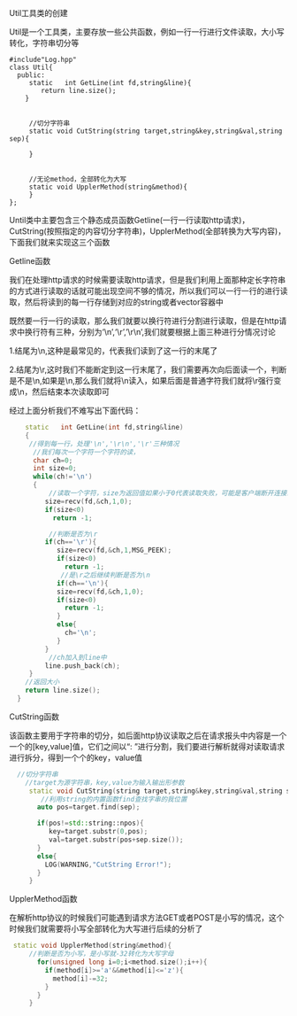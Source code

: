Util工具类的创建

Util是一个工具类，主要存放一些公共函数，例如一行一行进行文件读取，大小写转化，字符串切分等

```
#include"Log.hpp"
class Util{
  public:
     static   int GetLine(int fd,string&line){
		return line.size();
    }


     //切分字符串
     static void CutString(string target,string&key,string&val,string sep){

     }


     //无论method，全部转化为大写
     static void UpplerMethod(string&method){
     }
};
```

Until类中主要包含三个静态成员函数Getline(一行一行读取http请求)，CutString(按照指定的内容切分字符串)，UpplerMethod(全部转换为大写内容)，下面我们就来实现这三个函数



Getline函数

我们在处理http请求的时候需要读取http请求，但是我们利用上面那种定长字符串的方式进行读取的话就可能出现空间不够的情况，所以我们可以一行一行的进行读取，然后将读到的每一行存储到对应的string或者vector容器中

既然要一行一行的读取，那么我们就要以换行符进行分割进行读取，但是在http请求中换行符有三种，分别为‘\n’,‘\r’,’\r\n’,我们就要根据上面三种进行分情况讨论

1.结尾为\n,这种是最常见的，代表我们读到了这一行的末尾了

2.结尾为\r,这时我们不能断定到这一行末尾了，我们需要再次向后面读一个，判断是不是\n,如果是\n,那么我们就将\n读入，如果后面是普通字符我们就将\r强行变成\n，然后结束本次读取即可

经过上面分析我们不难写出下面代码：

```cpp
    static   int GetLine(int fd,string&line)
    {
     //得到每一行，处理'\n','\r\n','\r'三种情况 
      //我们每次一个字符一个字符的读，
      char ch=0;
      int size=0;
      while(ch!='\n')
      {
          //读取一个字符，size为返回值如果小于0代表读取失败，可能是客户端断开连接或者其它原因
         size=recv(fd,&ch,1,0);
         if(size<0)
           return -1;

          //判断是否为\r
         if(ch=='\r'){
            size=recv(fd,&ch,1,MSG_PEEK);
            if(size<0)
              return -1;
             //是\r之后继续判断是否为\n
            if(ch=='\n'){
            size=recv(fd,&ch,1,0);
            if(size<0)
              return -1;
            }
            else{
              ch='\n';
            }
         }
          //ch加入到line中
         line.push_back(ch);
     }
	//返回大小
    return line.size();
  }
```

CutString函数

该函数主要用于字符串的切分，如后面http协议读取之后在请求报头中内容是一个一个的[key,value]值，它们之间以“: ”进行分割，我们要进行解析就得对读取请求进行拆分，得到一个个的key，value值

```cpp
  //切分字符串
	//target为源字符串，key,value为输入输出形参数
     static void CutString(string target,string&key,string&val,string sep){
		//利用string的内置函数find查找字串的我位置
       auto pos=target.find(sep);

       if(pos!=std::string::npos){
          key=target.substr(0,pos);
          val=target.substr(pos+sep.size());
       }
       else{
         LOG(WARNING,"CutString Error!");
       }
     }
```

 UpplerMethod函数

在解析http协议的时候我们可能遇到请求方法GET或者POST是小写的情况，这个时候我们就需要将小写全部转化为大写进行后续的分析了

```cpp
 static void UpplerMethod(string&method){
     //判断是否为小写，是小写就-32转化为大写字母
       for(unsigned long i=0;i<method.size();i++){
         if(method[i]>='a'&&method[i]<='z'){
           method[i]-=32;
         }
       }
     }
```

